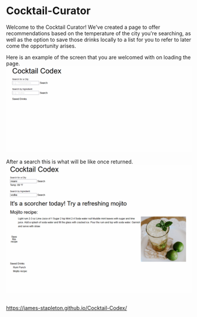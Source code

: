 # Cocktail-Curator

Welcome to the Cocktail Curator! We've created a page to offer recommendations based on the temperature of the city you're searching, as well as the option to save those drinks locally to a list for you to refer to later come the opportunity arises.


Here is an example of the screen that you are welcomed with on loading the page.
![an example of the welcoming screen](./assets/images/start.png)

After a search this is what will be like once returned.
![an example of a search query done on the site](./assets/images/example.png)

##

https://james-stapleton.github.io/Cocktail-Codex/
